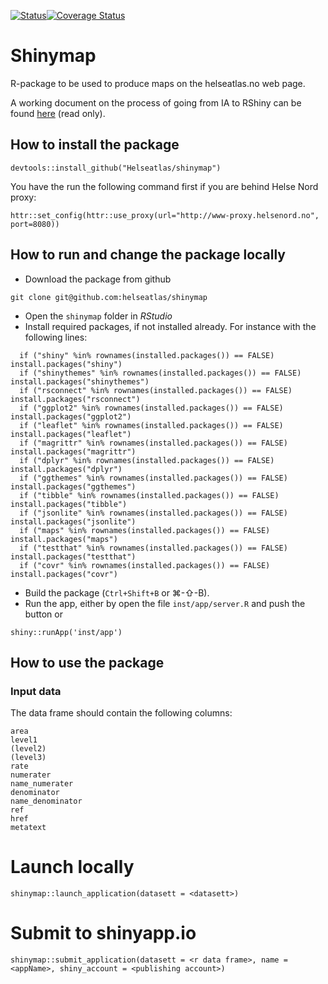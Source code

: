 [![Status](https://travis-ci.org/Helseatlas/shinymap.svg?branch=master)](https://travis-ci.org/Helseatlas/shinymap/builds)[![Coverage Status](https://img.shields.io/codecov/c/github/Helseatlas/shinymap/master.svg)](https://codecov.io/github/Helseatlas/shinymap?branch=master)

# Shinymap

R-package to be used to produce maps on the helseatlas.no web page.

A working document on the process of going from IA to RShiny can be found [here](https://www.overleaf.com/read/qknnddwjnpfn) (read only).

## How to install the package

```
devtools::install_github("Helseatlas/shinymap")
```

You have the run the following command first if you are behind Helse Nord proxy:

```
httr::set_config(httr::use_proxy(url="http://www-proxy.helsenord.no", port=8080))
```

## How to run and change the package locally

- Download the package from github

```
git clone git@github.com:helseatlas/shinymap
```

- Open the `shinymap` folder in *RStudio*
- Install required packages, if not installed already. For instance with the following lines:

```
  if ("shiny" %in% rownames(installed.packages()) == FALSE) install.packages("shiny")
  if ("shinythemes" %in% rownames(installed.packages()) == FALSE) install.packages("shinythemes")
  if ("rsconnect" %in% rownames(installed.packages()) == FALSE) install.packages("rsconnect")
  if ("ggplot2" %in% rownames(installed.packages()) == FALSE) install.packages("ggplot2")
  if ("leaflet" %in% rownames(installed.packages()) == FALSE) install.packages("leaflet")
  if ("magrittr" %in% rownames(installed.packages()) == FALSE) install.packages("magrittr")
  if ("dplyr" %in% rownames(installed.packages()) == FALSE) install.packages("dplyr")
  if ("ggthemes" %in% rownames(installed.packages()) == FALSE) install.packages("ggthemes")
  if ("tibble" %in% rownames(installed.packages()) == FALSE) install.packages("tibble")
  if ("jsonlite" %in% rownames(installed.packages()) == FALSE) install.packages("jsonlite")
  if ("maps" %in% rownames(installed.packages()) == FALSE) install.packages("maps")
  if ("testthat" %in% rownames(installed.packages()) == FALSE) install.packages("testthat")
  if ("covr" %in% rownames(installed.packages()) == FALSE) install.packages("covr")
```

- Build the package (`Ctrl+Shift+B` or &#8984;-&#8679;-B). 
- Run the app, either by open the file `inst/app/server.R` and push the button or

```
shiny::runApp('inst/app')
```

## How to use the package

### Input data

The data frame should contain the following columns:

```
area
level1
(level2)
(level3)
rate
numerater
name_numerater
denominator
name_denominator
ref
href
metatext
```


# Launch locally

```
shinymap::launch_application(datasett = <datasett>)
```

# Submit to shinyapp.io

```
shinymap::submit_application(datasett = <r data frame>, name = <appName>, shiny_account = <publishing account>)
```



